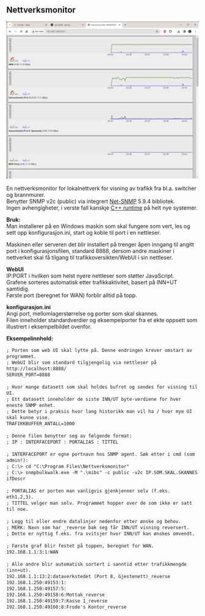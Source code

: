 ﻿## Nettverksmonitor

![Example UI_1](eksempelbilde1.png) 

En nettverksmonitor for lokalnettverk for visning av trafikk fra bl.a. switcher og brannmurer.  
Benytter SNMP v2c (public) via integrert [Net-SNMP](http://www.net-snmp.org/) 5.9.4 bibliotek.  
Ingen avhengigheter, i verste fall kanskje [C++ runtime](https://learn.microsoft.com/en-us/cpp/windows/latest-supported-vc-redist?view=msvc-170) på helt nye systemer.  

**Bruk:**  
Man installerer på en Windows maskin som skal fungere som vert, les og sett opp konfigurasjon.ini, start og koble til port i en nettleser.  

Maskinen eller serveren det blir installert på trenger åpen inngang til angitt port i konfigurasjonsfilen, 
standard 8888, dersom andre maskiner i nettverket skal få tilgang til trafikkoversikten/WebUI i sin nettleser.  

**WebUI**  
IP:PORT i hvilken som helst nyere nettleser som støtter JavaScript.  
Grafene sorteres automatisk etter trafikkaktivitet, basert på INN+UT samtidig.  
Første port (beregnet for WAN) forblir alltid på topp.  

**konfigurasjon.ini**  
Angi port, mellomlagerstørrelse og porter som skal skannes.  
Filen inneholder standardverdier og eksempelporter fra et ekte oppsett som illustrert i eksempelbildet ovenfor.

**Eksempelinnhold:**  

	; Porten som web UI skal lytte på. Denne endringen krever omstart av programmet.
	; WebUI blir som standard tilgjengelig via nettleser på http://localhost:8888/
	SERVER_PORT=8888

	; Hvor mange datasett som skal holdes bufret og sendes for visning til UI.
	; Ett datasett inneholder de siste INN/UT byte-verdiene for hver eneste SNMP enhet.
	; Dette betyr i praksis hvor lang historikk man vil ha / hvor mye UI skal kunne vise.
	TRAFIKKBUFFER_ANTALL=1000

	; Denne filen benytter seg av følgende format:
	; IP : INTERFACEPORT : PORTALIAS : TITTEL

	; INTERFACEPORT er egne portnavn hos SNMP agent. Søk etter i cmd (som admin!):
	; C:\> cd "C:\Program Files\Nettverksmonitor"
	; C:\> snmpbulkwalk.exe -M ".\mibs" -c public -v2c IP.SOM.SKAL.SKANNES ifDescr

	; PORTALIAS er porten man vanligvis gjenkjenner selv (f.eks. eth1,2,3).
	; TITTEL velger man selv. Programmet hopper over de som ikke er satt til noe.

	; Legg til eller endre datalinjer nedenfor etter ønske og behov.
	; MERK: Navn som har _reverse bak seg får INN/UT visning reversert.
	; Dette er nyttig f.eks. fra svitsjer hvor INN/UT kan ønskes omvendt.

	; Første graf blir festet på toppen, beregnet for WAN.
	192.168.1.1:3:1:WAN

	; Alle andre blir automatisk sortert i sanntid etter trafikkmengde (inn+ut).
	192.168.1.1:13:2:dataverkstedet (Port 8, Gjestenett)_reverse
	192.168.1.250:49153:1:
	192.168.1.250:49157:5:
	192.168.1.250:49158:6:Mottak_reverse
	192.168.1.250:49159:7:Kasse 1_reverse
	192.168.1.250:49160:8:Frode's Kontor_reverse
